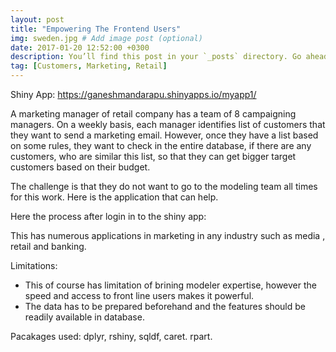```yaml
---
layout: post
title: "Empowering The Frontend Users"
img: sweden.jpg # Add image post (optional)
date: 2017-01-20 12:52:00 +0300
description: You’ll find this post in your `_posts` directory. Go ahead and edit it and re-build the site to see your changes. # Add post description (optional)
tag: [Customers, Marketing, Retail]
---
```


Shiny App: https://ganeshmandarapu.shinyapps.io/myapp1/

A marketing manager of retail company has a team of 8 campaigning managers. On a weekly basis, each manager identifies list of customers that they want to send a marketing email. However, once they have a list based on some rules, they want to check in the entire database, if there are any customers, who are similar this list, so that they can get bigger target customers based on their budget. 

The challenge is that they do not want to go to the modeling team all times for this work. Here is the application that can help.

Here the process after login in to the shiny app:


This has numerous applications in marketing in any industry such as media , retail and banking.  


Limitations: 
-	This of course has limitation of brining modeler expertise, however the speed and access to front line users makes it powerful.
-	The data has to be prepared beforehand and  the features should be readily available in database. 

Pacakages used: dplyr, rshiny, sqldf, caret. rpart.

